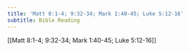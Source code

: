 ```yaml
---
title: 'Matt 8:1-4; 9:32-34; Mark 1:40-45; Luke 5:12-16'
subtitle: Bible Reading
---
```


[[Matt 8:1-4; 9:32-34; Mark 1:40-45; Luke 5:12-16]]